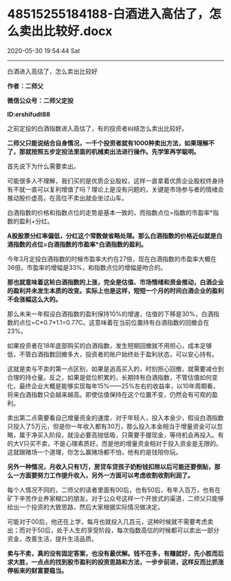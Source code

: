 # 48515255184188-白酒进入高估了，怎么卖出比较好.docx

2020-05-30 19:54:44 Sat

----

白酒进入高估了，怎么卖出比较好

__作者：二师父__

__微信公众号：二师父定投__

__ID:ershifudt88__

之前定投的白酒指数进入高估了，有的投资者纠结怎么卖出比较好。

__二师父只能说结合自身情况，一千个投资者就有1000种卖出方法，如果理解不了，那就按照五步定投法里面的机械卖出法进行操作。先学笨再学聪明。__

首先说下为什么需要卖出。

可能很多人不理解，我们买的是优质企业股权，这样一直拿着优质企业股权终身持有不就一直可以复利增值了吗？理论上是没有问题的，关键是市场参与者的情绪会推动股价虚高，在高位不卖出就会坐过山车。

白酒指数的价格和指数点位的走势是基本一致的，而指数点位=指数的市盈率\*指数的盈利\+分红。

__A股股票分红率偏低，分红这个常数做省略处理。那么白酒指数的价格近似就是白酒指数的点位=白酒指数的市盈率\*白酒指数的盈利。__

今年3月定投白酒指数的时候市盈率大约在27倍，现在白酒指数的市盈率大概在36倍，市盈率的增幅是33%，和指数点位的增幅是吻合的。

__那也就意味着这轮白酒指数的上涨，完全是估值、市场情绪和资金推动，白酒企业的盈利并未发生本质的改变。实际上也是这样，短短一个月的时间白酒企业的盈利不会涨幅这么大的。__

那么未来一年假设白酒指数的盈利保持10%的增速，估值的下移是30%，白酒指数的点位=C\*0\.7\*1\.1=0\.77C。这意味着在当前位置持有白酒指数的回撤会在23%。

如果投资者在18年底部购买的白酒指数，发生短期回撤就不用担心，成本足够低，不管白酒指数回撤多大，投资者的账户始终处于盈利状态，可以安心持有。

这就是卖与不卖的第一点区别，如果是追高买入的，时刻担心回撤，就需要减仓到合理的持仓量。反之，如果是低位积累的，长期持有白酒指数，不管估值如何变化，最终企业大概是能够实现每年15%——25%左右的收益率，以10年周期看，将来白酒指数只会越来越高。即使估值保持在这个位置不变，仍然会有可观的盈利。

卖出第二点需要看自己增量资金的速度，对于年轻人，投入本金少，假设白酒指数只投入了5万元，但是你一年收入都有30万，那么投入本金相当于增量资金可以忽略，属于净买入阶段，就没必要高抛低吸，只需要手握现金，等待机会再投入。有的大V只买不卖，不是心理素质好，而是他的增量资金相对于投入资金是无限的。这就跟赌场一个道理，你怎么赢赌场都不怕，他有的是钱陪你玩。

__另外一种情况，月收入只有1万，房贷车贷孩子奶粉钱扣除以后可能还要倒贴，那么一方面要努力工作提升收入，另外一方面可以考虑收割收割利润了。__

每个人情况不同的，二师父的读者里面有00后，也有50后，有年入百万，也有在矿下辛苦作业养家糊口的朋友。对于公众号这样一个开放式的渠道，二师父只能够给出一个投资的大致思路，然后大家根据实际情况做决定。

可能对于00后，他还在上学，每月也就投入几百元，这种时候就不需要考虑卖出；而对于50后，处于人生的享受阶段，每次指数高估的时候都可以卖出一部分资金，改善生活，提升生活品质。

__卖与不卖，真的没有固定答案，也没有最优解。钱不在多，有赚就好，先小胜而后求大胜，一点点的找到股市盈利的投资思路和方法，一步步前进，这样反而比抓涨停板来的财富要稳当。__

